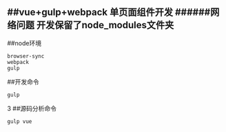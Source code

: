 ##vue+gulp+webpack 单页面组件开发
######网络问题 开发保留了node_modules文件夹
-----------------------------------

##node环境

    browser-sync
    webpack
    gulp


##开发命令

    gulp

3
##源码分析命令

    gulp vue
